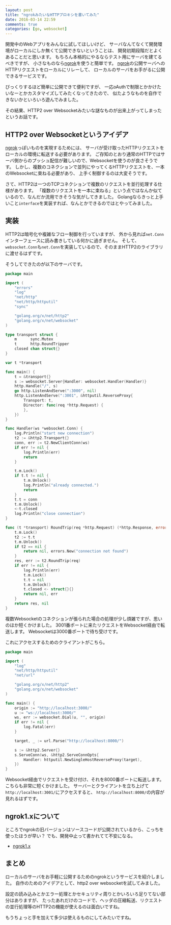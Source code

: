 ```yaml
---
layout: post
title: "ngrokみたいなHTTPプロキシを書いてみた"
date: 2016-03-14 22:59
comments: true
categories: [go, websocket]
---
```


開発中のWebアプリをみんなに試してほしいけど、
サーバなんてなくて開発環境がローカルにしか無くて公開できないということは、
開発初期段階だとよくあることだと思います。
もちろん本格的にやるならテスト用にサーバを建てるべきですが、
小さなものなら[ngrok](https://ngrok.com/)を使うと簡単です。
[ngrok](https://ngrok.com/)の公開サーバへのHTTPリクエストをローカルにリレーして、
ローカルのサーバをお手がるに公開できるサービスです。

びっくりするほど簡単に公開できて便利ですが、
一応oAuthで制限とかかけたいなーとかカスタマイズしてみたくなってきたので、
似たようなものを自作できないかといろいろ遊んでみました。

その結果、HTTP2 over Websocketみたいな謎なものが出来上がってしまったというお話です。

<!-- More -->

## HTTP2 over Websocketというアイデア

[ngrok](https://ngrok.com/)っぽいものを実現するためには、
サーバが受け取ったHTTPリクエストをローカルの環境に転送する必要があります。
ご存知のとおり通常のHTTPではサーバ側からのプッシュ配信が難しいので、Websocketを使うのが良さそうです。
しかし、複数のコネクションで並列にやってくるHTTPリクエストを、一本のWebsocketに束ねる必要があり、
上手く制御するのは大変そうです。

さて、HTTP2は一つのTCPコネクションで複数のリクエストを並行処理する仕様があります。
「複数のリクエストを一本に束ねる」という点ではなんか似ているので、なんだか流用できそうな気がしてきました。
Golangならきっと上手いこと`interface`を実装すれば、なんとかできるのではとやってみました。


## 実装

HTTP2は暗号化や複雑なフロー制御を行っていますが、
外から見れば`net.Conn`インターフェースに読み書きしている何かに過ぎません。
そして、`websocket.Conn`も`net.Conn`を実装しているので、そのままHTTP2のライブラリに渡せるはずです。

そうしてできたのが以下のサーバです。

``` go server.go
package main

import (
	"errors"
	"log"
	"net/http"
	"net/http/httputil"
	"sync"

	"golang.org/x/net/http2"
	"golang.org/x/net/websocket"
)

type transport struct {
	m      sync.Mutex
	t      http.RoundTripper
	closed chan struct{}
}

var t *transport

func main() {
	t = &transport{}
	s := websocket.Server{Handler: websocket.Handler(Handler)}
	http.Handle("/", s)
	go http.ListenAndServe(":3000", nil)
	http.ListenAndServe(":3001", &httputil.ReverseProxy{
		Transport: t,
		Director: func(req *http.Request) {
		},
	})
}

func Handler(ws *websocket.Conn) {
	log.Println("start new connection")
	t2 := &http2.Transport{}
	conn, err := t2.NewClientConn(ws)
	if err != nil {
		log.Println(err)
		return
	}

	t.m.Lock()
	if t.t != nil {
		t.m.Unlock()
		log.Println("already connected.")
		return
	}
	t.t = conn
	t.m.Unlock()
	<-t.closed
	log.Println("close connection")
}

func (t *transport) RoundTrip(req *http.Request) (*http.Response, error) {
	t.m.Lock()
	t2 := t.t
	t.m.Unlock()
	if t2 == nil {
		return nil, errors.New("connection not found")
	}
	res, err := t2.RoundTrip(req)
	if err != nil {
		log.Println(err)
		t.m.Lock()
		t.t = nil
		t.m.Unlock()
		t.closed <- struct{}{}
		return nil, err
	}
	return res, nil
}
```

複数Websocketのコネクションが張られた場合の処理が少し煩雑ですが、思いのほか短くかけました。
3001番ポートに来たリクエストをWebsocket経由で転送します。
Websocketは3000番ポートで待ち受けです。

これにアクセスするためのクライアントがこちら。

``` go client.go
package main

import (
	"log"
	"net/http/httputil"
	"net/url"

	"golang.org/x/net/http2"
	"golang.org/x/net/websocket"
)

func main() {
	origin := "http://localhost:3000/"
	u := "ws://localhost:3000/"
	ws, err := websocket.Dial(u, "", origin)
	if err != nil {
		log.Fatal(err)
	}

	target, _ := url.Parse("http://localhost:8000/")

	s := &http2.Server{}
	s.ServeConn(ws, &http2.ServeConnOpts{
		Handler: httputil.NewSingleHostReverseProxy(target),
	})
}
```

Websocket経由でリクエストを受け付け、それを8000番ポートに転送します。
こちらも非常に短くかけました。
サーバーとクライアントを立ち上げて`http://localhost:3001/`にアクセスすると、
`http://localhost:8000/`の内容が見れるはずです。



## ngrok1.xについて

ところでngrokの旧バージョンはソースコードが公開されているから、こっちを使ったほうが早い？
でも、開発中止って書かれてて不安になる。

- [ngrok1.x](https://github.com/inconshreveable/ngrok)


## まとめ

ローカルのサーバをお手軽に公開するためのngrokというサービスを紹介しました。
自作のためのアイデアとして、http2 over websocketを試してみました。

設定の読み込みとかエラー処理とかセキュリティ周りとかいろいろ足りてない部分はありますが、
たったあれだけのコードで、ヘッダの圧縮転送、リクエストの並行処理等のHTTP2の機能が使えるのは面白いですね。

もうちょっと手を加えて多少は使えるものにしてみたいですね。
